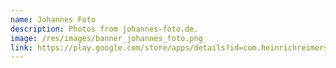 ```yaml
---
name: Johannes Foto
description: Photos from johannes-foto.de.
image: /res/images/banner_johannes_foto.png
link: https://play.google.com/store/apps/details?id=com.heinrichreimersoftware.johannesfoto
---
```

